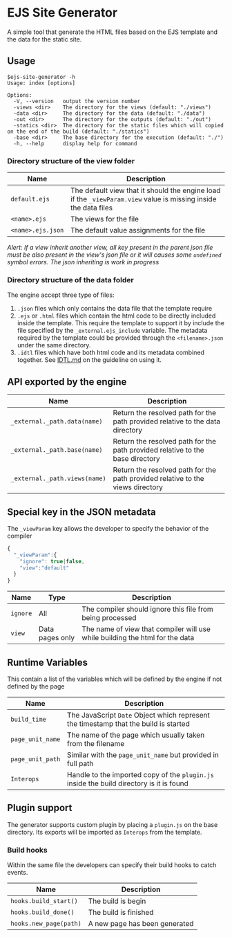 # EJS Site Generator
A simple tool that generate the HTML files based on the EJS template and the data for the static site.

## Usage

```
$ejs-site-generator -h
Usage: index [options]

Options:
  -V, --version   output the version number
  -views <dir>    The directory for the views (default: "./views")
  -data <dir>     The directory for the data (default: "./data")
  -out <dir>      The directory for the outputs (default: "./out")
  -statics <dir>  The directory for the static files which will copied on the end of the build (default: "./statics")
  -base <dir>     The base directory for the execution (default: "./")
  -h, --help      display help for command
```

### Directory structure of the view folder
|Name|Description|
|-----|------------|
|`default.ejs`|The default view that it should the engine load if the `_viewParam.view` value is missing inside the data files|
|`<name>.ejs`| The views for the file|
|`<name>.ejs.json`|The default value assignments for the file|

*Alert: If a view inherit another view, all key present in the parent json file must be also present in the view's json file or it will causes some `undefined` symbol errors. The json inheriting is work in progress*

### Directory structure of the data folder
The engine accept three type of files:
1. `.json` files which only contains the data file that the template require
2. `.ejs` or `.html` files which contain the html code to be directly included inside the template.
This require the template to support it by include the file specified by the `_external.ejs_include` variable.
The metadata required by the template could be provided through the `<filename>.json` under the same directory.
3. `.idtl` files which have both html code and its metadata combined together. See [IDTL.md](IDTL.md) on the guideline on using it.

## API exported by the engine
|Name|Description|
|-----|-------------|
|`_external._path.data(name)`|Return the resolved path for the path provided relative to the data directory|
|`_external._path.base(name)`|Return the resolved path for the path provided relative to the base directory|
|`_external._path.views(name)`|Return the resolved path for the path provided relative to the views directory|

## Special key in the JSON metadata
The `_viewParam` key allows the developer to specify the behavior of the compiler
```js
{
  "_viewParam":{
    "ignore": true|false,
    "view":"default"
  }
}
```
|Name|Type|Description|
|---|-----|-------|
|`ignore`|All|The compiler should ignore this file from being processed|
|`view`|Data pages only|The name of view that compiler will use while building the html for the data|

## Runtime Variables
This contain a list of the variables which will be defined by the engine if not defined by the page

|Name|Description|
|----|-----------|
|`build_time`|The JavaScript `Date` Object which represent the timestamp that the build is started|
|`page_unit_name`|The name of the page which usually taken from the filename|
|`page_unit_path`|Similar with the `page_unit_name` but provided in full path|
|`Interops`|Handle to the imported copy of the `plugin.js` inside the build directory is it is found|

## Plugin support
The generator supports custom plugin by placing a `plugin.js` on the base directory. Its exports will be imported as `Interops` from the template.
### Build hooks
Within the same file the developers can specify their build hooks to catch events.

|Name|Description|
|----|-----------|
|`hooks.build_start()`|The build is begin|
|`hooks.build_done()`|The build is finished|
|`hooks.new_page(path)`|A new page has been generated|
